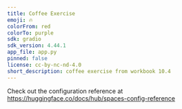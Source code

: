 ```yaml
---
title: Coffee Exercise
emoji: 🔥
colorFrom: red
colorTo: purple
sdk: gradio
sdk_version: 4.44.1
app_file: app.py
pinned: false
license: cc-by-nc-nd-4.0
short_description: coffee exercise from workbook 10.4
---
```


Check out the configuration reference at https://huggingface.co/docs/hub/spaces-config-reference
